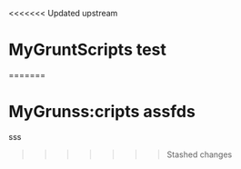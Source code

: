<<<<<<< Updated upstream
# MyGruntScripts  test
=======
# MyGrunss:cripts assfds
sss
>>>>>>> Stashed changes

